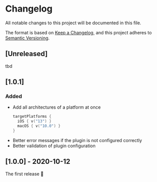 # Changelog

All notable changes to this project will be documented in this file.

The format is based on [Keep a Changelog](https://keepachangelog.com/en/1.0.0/),
and this project adheres to [Semantic Versioning](https://semver.org/spec/v2.0.0.html).

## [Unreleased]
tbd

## [1.0.1]
### Added
- Add all architectures of a platform at once
    ```kotlin
    targetPlatforms {
      iOS { v("13") }
      macOS { v("10.0") }
    }
    ```
- Better error messages if the plugin is not configured correctly
- Better validation of plugin configuration

## [1.0.0] - 2020-10-12
The first release :partying_face:

